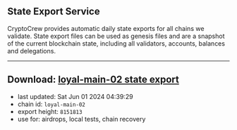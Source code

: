 ## State Export Service
CryptoCrew provides automatic daily state exports for all chains we validate. State export files can be used as genesis files and are a snapshot of the current blockchain state, including all validators, accounts, balances and delegations.

---
**Download: [loyal-main-02 state export](https://dl-eu2.ccvalidators.com/SERVICE/loyal/loyal-main-02_export_8151813.json)**
---

- last updated: Sat Jun 01 2024 04:39:29
- chain id: `loyal-main-02`
- export height: `8151813`
- use for: airdrops, local tests, chain recovery
